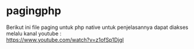 # pagingphp
Berikut ini file paging untuk php native untuk penjelasannya dapat diakses melalu kanal youtube :<br>
https://www.youtube.com/watch?v=z1ofSp1DjgI
